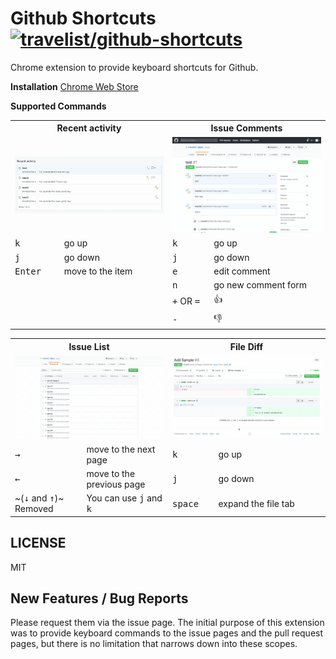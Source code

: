 # Github Shortcuts [![travelist/github-shortcuts](https://circleci.com/gh/travelist/github-shortcuts.svg?style=svg)](https://app.circleci.com/pipelines/github/travelist/github-shortcuts)

Chrome extension to provide keyboard shortcuts for Github.

**Installation** [Chrome Web Store](https://chrome.google.com/webstore/detail/pdeaikmjefgminiagmbdhjlmoaoobbjc)

**Supported Commands**

<table>
  <tr>
    <th width="50%" colspan="2">
      Recent activity
    </th>
    <th width="50%" colspan="2">
      Issue Comments
    </th>
  </tr>
  <tr>
    <td colspan="2">
      <img src="https://github.com/travelist/github-shortcuts/raw/master/etc/demo-recent-activity.gif"/>
    </td>
    <td colspan="2">
      <img src="https://github.com/travelist/github-shortcuts/raw/master/etc/demo-issue-timeline.gif"/>
    </td>
  </tr>

  <tr>
    <!-- Recent activity -->
    <td>
      <kbd>k</kbd>
    </td>
    <td>
      go up
    </td>
    <!-- Issue Comments -->
    <td>
      <kbd>k</kbd>
    </td>
    <td>
      go up
    </td>
  </tr>

  <tr>
    <!-- Recent activity -->
    <td>
      <kbd>j</kbd>
    </td>
    <td>
      go down
    </td>
    <!-- Issue Comments -->
    <td>
      <kbd>j</kbd>
    </td>
    <td>
      go down
    </td>
  </tr>

  <tr>
    <!-- Recent activity -->
    <td>
      <kbd>Enter</kbd>
    </td>
    <td>
      move to the item
    </td>
    <!-- Issue Comments -->
    <td>
      <kbd>e</kbd>
    </td>
    <td>
      edit comment
    </td>
  </tr>
  <tr>
    <!-- Recent activity -->
    <td>
    </td>
    <td>
    </td>
    <!-- Issue Comments -->
    <td>
      <kbd>n</kbd>
    </td>
    <td>
      go new comment form
    </td>
  </tr>
  <tr>
    <!-- Recent activity -->
    <td>
    </td>
    <td>
    </td>
    <!-- Issue Comments -->
    <td>
      <kbd>+</kbd> OR <kbd>=</kbd>
    </td>
    <td>
      👍
    </td>
  </tr>
  <tr>
    <!-- Recent activity -->
    <td>
    </td>
    <td>
    </td>
    <!-- Issue Comments -->
    <td>
      <kbd>-</kbd>
    </td>
    <td>
      👎
    </td>
  </tr>
</table>

<table>
  <tr>
    <th width="50%" colspan="2">
      Issue List
    </th>
    <th width="50%" colspan="2">
      File Diff
    </th>
  </tr>
  <tr>
    <td colspan="2">
      <img src="https://github.com/travelist/github-shortcuts/raw/master/etc/demo-issue-list.gif"/>
    </td>
    <td colspan="2">
      <img src="https://github.com/travelist/github-shortcuts/raw/master/etc/demo-file-diff.gif"/>
    </td>
  </tr>

  <tr>
    <!-- Issue / Pull Request List -->
    <td>
      <kbd>→</kbd>
    </td>
    <td>
      move to the next page
    </td>
    <!-- File Diff -->
    <td>
      <kbd>k</kbd>
    </td>
    <td>
      go up
    </td>
  </tr>

  <tr>
    <!-- Issue / Pull Request List -->
    <td>
      <kbd>←</kbd>
    </td>
    <td>
      move to the previous page
    </td>
    <!-- File Diff -->
    <td>
      <kbd>j</kbd>
    </td>
    <td>
      go down
    </td>
  </tr>

  <tr>
    <!-- Issue / Pull Request List -->
    <td>
      ~(<kbd>↓</kbd> and <kbd>↑</kbd>)~ Removed
    </td>
    <td>
      You can use <kbd>j</kbd> and <kbd>k</kbd>
    </td>
    <!-- File Diff -->
    <td>
      <kbd>space</kbd>
    </td>
    <td>
      expand the file tab
    </td>
  </tr>
</table>

## LICENSE

MIT

## New Features / Bug Reports

Please request them via the issue page. The initial purpose of this extension
was to provide keyboard commands to the issue pages and the pull request pages, but
there is no limitation that narrows down into these scopes.
